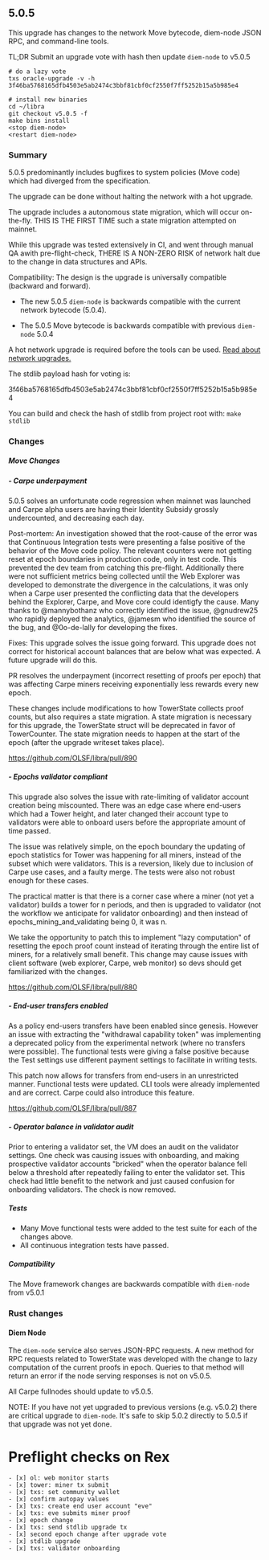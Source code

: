 ## 5.0.5

This upgrade has changes to the network Move bytecode, diem-node JSON RPC, and command-line tools.

TL;DR Submit an upgrade vote with hash then update `diem-node` to v5.0.5

```
# do a lazy vote
txs oracle-upgrade -v -h 3f46ba5768165dfb4503e5ab2474c3bbf81cbf0cf2550f7ff5252b15a5b985e4

# install new binaries
cd ~/libra
git checkout v5.0.5 -f
make bins install
<stop diem-node>
<restart diem-node>

```

### Summary

5.0.5 predominantly includes bugfixes to system policies (Move code) which had diverged from the specification.

The upgrade can be done without halting the network with a hot upgrade.

The upgrade includes a autonomous state migration, which will occur on-the-fly. THIS IS THE FIRST TIME such a state migration attempted on mainnet.

While this upgrade was tested extensively in CI, and went through manual QA awith pre-flight-check, THERE IS A NON-ZERO RISK of network halt due to the change in data structures and APIs.

Compatibility:
The design is the upgrade is universally compatible (backward and forward).
- The new 5.0.5 `diem-node` is backwards compatible with the current network bytecode (5.0.4).

- The 5.0.5 Move bytecode is backwards compatible with previous `diem-node` 5.0.4

A hot network upgrade is required before the tools can be used. [Read about network upgrades.](../documentation/network-upgrades/upgrades.md)

The stdlib payload hash for voting is:

3f46ba5768165dfb4503e5ab2474c3bbf81cbf0cf2550f7ff5252b15a5b985e4

You can build and check the hash of stdlib from project root with: `make stdlib`

### Changes

##### Move Changes
##### - Carpe underpayment

5.0.5 solves an unfortunate code regression when mainnet was launched and Carpe alpha users are having their Identity Subsidy grossly undercounted, and decreasing each day.

Post-mortem:
An investigation showed that the root-cause of the error was that Continuous Integration tests were presenting a false positive of the behavior of the Move code policy. The relevant counters were not getting reset at epoch boundaries in production code, only in test code. This prevented the dev team from catching this pre-flight. Additionally there were not sufficient metrics being collected until the Web Explorer was developed to demonstrate the divergence in the calculations, it was only when a Carpe user presented the conflicting data that the developers behind the Explorer, Carpe, and Move core could identigfy the cause. Many thanks to @mannybothanz who correctly identified the issue, @gnudrew25 who rapidly deployed the analytics, @jamesm who identified the source of the bug, and @0o-de-lally for developing the fixes.

Fixes:
This upgrade solves the issue going forward. This upgrade does not correct for historical account balances that are below what was expected. A future upgrade will do this.

PR resolves the underpayment (incorrect resetting of proofs per epoch) that was affecting Carpe miners receiving exponentially less rewards every new epoch.

These changes include modifications to how TowerState collects proof counts, but also requires a state migration. A state migration is necessary for this upgrade, the TowerState struct will be deprecated in favor of TowerCounter. The state migration needs to happen at the start of the epoch (after the upgrade writeset takes place).



https://github.com/OLSF/libra/pull/890

##### - Epochs validator compliant

This upgrade also solves the issue with rate-limiting of validator account creation being miscounted. There was an edge case where end-users which had a Tower height, and later changed their account type to validators were able to onboard users before the appropriate amount of time passed.

The issue was relatively simple, on the epoch boundary the updating of epoch statistics for Tower was happening for all miners, instead of the subset which were validators. This is a reversion, likely due to inclusion of Carpe use cases, and a faulty merge. The tests were also not robust enough for these cases.

The practical matter is that there is a corner case where a miner (not yet a validator) builds a tower for n periods, and then is upgraded to validator (not the workflow we anticipate for validator onboarding) and then instead of epochs_mining_and_validating being 0, it was n.

We take the opportunity to patch this to implement "lazy computation" of resetting the epoch proof count instead of iterating through the entire list of miners, for a relatively small benefit. This change may cause issues with client software (web explorer, Carpe, web monitor) so devs should get familiarized with the changes.

https://github.com/OLSF/libra/pull/880

##### - End-user transfers enabled
As a policy end-users transfers have been enabled since genesis. However an issue with extracting the "withdrawal capability token" was implementing a deprecated policy from the experimental network (where no transfers were possible). The functional tests were giving a false positive because the Test settings use different payment settings to facilitate in writing tests.

This patch now allows for transfers from end-users in an unrestricted manner. Functional tests were updated. CLI tools were already implemented and are correct. Carpe could also introduce this feature.

https://github.com/OLSF/libra/pull/887

##### - Operator balance in validator audit

Prior to entering a validator set, the VM does an audit on the validator settings. One check was causing issues with onboarding, and making prospective validator accounts "bricked" when the operator balance fell below a threshold after repeatedly failing to enter the validator set. This check had little benefit to the network and just caused confusion for onboarding validators. The check is now removed.



##### Tests

- Many Move functional tests were added to the test suite for each of the changes above.
- All continuous integration tests have passed.

##### Compatibility
The Move framework changes are backwards compatible with `diem-node` from v5.0.1

### Rust changes

#### Diem Node
The `diem-node` service also serves JSON-RPC requests. A new method for RPC requests related to TowerState was developed with the change to lazy computation of the current proofs in epoch.
Queries to that method will return an error if the node serving responses is not on v5.0.5. 

All Carpe fullnodes should update to v5.0.5.

NOTE: If you have not yet upgraded to previous versions (e.g. v5.0.2) there are critical upgrade to `diem-node`. It's safe to skip 5.0.2 directly to 5.0.5 if that upgrade was not yet done.



# Preflight checks on Rex
```
- [x] ol: web monitor starts
- [x] tower: miner tx submit
- [x] txs: set community wallet
- [x] confirm autopay values
- [x] txs: create end user account "eve"
- [x] txs: eve submits miner proof
- [x] epoch change
- [x] txs: send stdlib upgrade tx
- [x] second epoch change after upgrade vote
- [x] stdlib upgrade
- [x] txs: validator onboarding
```

